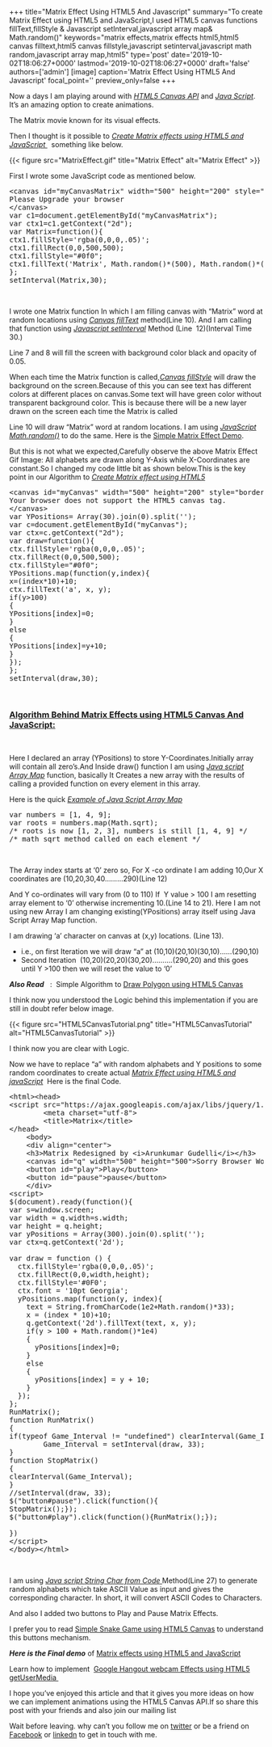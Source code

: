 +++
title="Matrix Effect Using HTML5 And Javascript"
summary="To create Matrix Effect using HTML5 and JavaScript,I used HTML5 canvas functions fillText,fillStyle & Javascript setInterval,javascript array map& Math.random()"
keywords="matrix effects,matrix effects html5,html5 canvas filltext,html5 canvas fillstyle,javascript setinterval,javascript math random,javascript array map,html5"
type='post'
date='2019-10-02T18:06:27+0000'
lastmod='2019-10-02T18:06:27+0000'
draft='false'
authors=['admin']
[image]
caption='Matrix Effect Using HTML5 And Javascript'
focal_point=''
preview_only=false
+++


Now a days I am playing around with <span style="text-decoration: underline;"><em>HTML5 Canvas</em> <em>API</em></span> and <span style="text-decoration: underline;"><em>Java Script</em></span>. It’s an amazing option to create animations.

The Matrix movie known for its visual effects.

Then I thought is it possible to <span style="text-decoration: underline;"><em>Create Matrix effects using HTML5 and JavaScript </em></span>&nbsp; something like below.

{{< figure src="MatrixEffect.gif" title="Matrix Effect" alt="Matrix Effect" >}}

First I wrote some JavaScript code as mentioned below.

<pre>&lt;canvas id="myCanvasMatrix" width="500" height="200" style="border:1px solid #c3c3c3;"&gt;
Please Upgrade your browser
&lt;/canvas&gt;
var c1=document.getElementById("myCanvasMatrix");
var ctx1=c1.getContext("2d");
var Matrix=function(){
ctx1.fillStyle='rgba(0,0,0,.05)';
ctx1.fillRect(0,0,500,500);
ctx1.fillStyle="#0f0";
ctx1.fillText('Matrix', Math.random()*(500), Math.random()*(500));
};
setInterval(Matrix,30);</pre>

&nbsp;

I wrote one Matrix function In which I am filling canvas with “Matrix” word at random locations using <span style="text-decoration: underline;"><em>Canvas fillText</em></span> method(Line 10). And I am calling that function using <span style="text-decoration: underline;"><em>J</em><em>avascript setInterval</em></span> Method (Line&nbsp; 12)(Interval Time 30.)

Line 7 and 8 will fill the screen with background color black and opacity of 0.05.

When each time the Matrix function is called,<span style="text-decoration: underline;"><em>Canvas fillStyle</em></span> will draw the background on the screen.Because of this you can see text has different colors at different places on canvas.Some text will have green color without transparent background color. This is because there will be a new layer drawn on the screen each time the Matrix is called

Line 10 will draw “Matrix” word at random locations. I am using <em><span style="text-decoration: underline;">JavaScrip</span><span style="text-decoration: underline;">t Math.random()</span></em> to do the same. Here is the <a title="Simple Matrix Effect Demo" href="https://www.arungudelli.com/Tools/HTML5/MatrixEffectsDemo.html" target="_blank" rel="noopener">Simple Matrix Effect Demo</a>.

But this is not what we expected,Carefully observe the above Matrix Effect Gif Image: All alphabets are drawn along Y-Axis while X-Coordinates are constant.So I changed my code little bit as shown below.This is the key point in our Algorithm to <span style="text-decoration: underline;"><em>Create Matrix effect using HTML5</em></span>

<pre>&lt;canvas id="myCanvas" width="500" height="200" style="border:1px solid #c3c3c3;"&gt;
Your browser does not support the HTML5 canvas tag.
&lt;/canvas&gt;
var YPositions= Array(30).join(0).split('');
var c=document.getElementById("myCanvas");
var ctx=c.getContext("2d");
var draw=function(){
ctx.fillStyle='rgba(0,0,0,.05)';
ctx.fillRect(0,0,500,500);
ctx.fillStyle="#0f0";
YPositions.map(function(y,index){
x=(index*10)+10;
ctx.fillText('a', x, y);
if(y&gt;100)
{
YPositions[index]=0;
}
else
{
YPositions[index]=y+10;
}
});
};
setInterval(draw,30);</pre>

&nbsp;

### <span style="text-decoration: underline;">Algorithm Behind Matrix Effects using HTML5 Canvas And JavaScript:</span>

&nbsp;

Here I declared an array (YPositions) to store Y-Coordinates.Initially array will contain all zero’s.And Inside draw() function I am using <span style="text-decoration: underline;"><em>Java script Array Map</em></span> function, basically It Creates a new array with the results of calling a provided function on every element in this array.

Here is the quick <span style="text-decoration: underline;"><em>Example of Java Script Array Map</em></span>

<pre>var numbers = [1, 4, 9];
var roots = numbers.map(Math.sqrt);
/* roots is now [1, 2, 3], numbers is still [1, 4, 9] */
/* math sqrt method called on each element */</pre>

&nbsp;

The Array index starts at ‘0’ zero so, For X -co ordinate I am adding 10,Our X coordinates are (10,20,30,40………290)(Line 12)

And Y co-ordinates will vary from (0 to 110) If&nbsp; Y value &gt; 100 I am resetting array element to ‘0’ otherwise incrementing 10.(Line 14 to 21). Here I am not using new Array I am changing existing(YPositions) array itself using Java Script Array Map function.

I am drawing ‘a’ character on canvas at (x,y) locations. (Line 13).

<ul><li>i.e., on first Iteration we will draw “a” at (10,10)(20,10)(30,10)……(290,10)</li><li>Second Iteration&nbsp; (10,20)(20,20)(30,20)……….(290,20) and this goes until Y &gt;100 then we will reset the value to ‘0’</li></ul>

<em><strong>Also Read</strong></em>&nbsp;&nbsp; :&nbsp; Simple Algorithm to <a title="HTML5 Canvas Polygon" href="https://www.arungudelli.com/2013/08/html5-canvas-polygon.html" target="_blank" rel="noopener">Draw Polygon using HTML5 Canvas</a>

I think now you understood the Logic behind this implementation if you are still in doubt refer below image.

{{< figure src="HTML5CanvasTutorial.png" title="HTML5CanvasTutorial" alt="HTML5CanvasTutorial" >}}

I think now you are clear with Logic.

Now we have to replace “a” with random alphabets and Y positions to some random coordinates to create actual <span style="text-decoration: underline;"><em>Matrix Effect using HTML5 and javaScript</em></span>&nbsp; Here is the final Code.

<pre>&lt;html&gt;&lt;head&gt;
&lt;script src="https://ajax.googleapis.com/ajax/libs/jquery/1.7.1/jquery.min.js" type="text/javascript"&gt;&lt;/script&gt;
		&lt;meta charset="utf-8"&gt;
		&lt;title&gt;Matrix&lt;/title&gt;
&lt;/head&gt;
	&lt;body&gt;
	&lt;div align="center"&gt;
	&lt;h3&gt;Matrix Redesigned by &lt;i&gt;Arunkumar Gudelli&lt;/i&gt;&lt;/h3&gt;
	&lt;canvas id="q" width="500" height="500"&gt;Sorry Browser Won't Support&lt;/canvas&gt;&lt;br/&gt;&lt;br/&gt;
	&lt;button id="play"&gt;Play&lt;/button&gt;
	&lt;button id="pause"&gt;pause&lt;/button&gt;
	&lt;/div&gt;
&lt;script&gt;
$(document).ready(function(){
var s=window.screen;
var width = q.width=s.width;
var height = q.height;
var yPositions = Array(300).join(0).split('');
var ctx=q.getContext('2d');

var draw = function () {
  ctx.fillStyle='rgba(0,0,0,.05)';
  ctx.fillRect(0,0,width,height);
  ctx.fillStyle='#0F0';
  ctx.font = '10pt Georgia';
  yPositions.map(function(y, index){
    text = String.fromCharCode(1e2+Math.random()*33);
    x = (index * 10)+10;
    q.getContext('2d').fillText(text, x, y);
	if(y &gt; 100 + Math.random()*1e4)
	{
	  yPositions[index]=0;
	}
	else
	{
      yPositions[index] = y + 10;
	}
  });
};
RunMatrix();
function RunMatrix()
{
if(typeof Game_Interval != "undefined") clearInterval(Game_Interval);
		Game_Interval = setInterval(draw, 33);
}
function StopMatrix()
{
clearInterval(Game_Interval);
}
//setInterval(draw, 33);
$("button#pause").click(function(){
StopMatrix();});
$("button#play").click(function(){RunMatrix();});

})
&lt;/script&gt;
&lt;/body&gt;&lt;/html&gt;</pre>

&nbsp;

I am using <em><span style="text-decoration: underline;">Java script </span><span style="text-decoration: underline;"><em>S</em>tring Char from Code </span></em> Method(Line 27) to generate random alphabets which take ASCII Value as input and gives the corresponding character. In short, it will convert ASCII Codes to Characters.

And also I added two buttons to Play and Pause Matrix Effects.

I prefer you to read <a title="Simle Snake Game Using HTML5 Canvas" href="https://www.arungudelli.com/2012/10/html5-canvas-example-snake-game.html" target="_blank" rel="noopener">Simple Snake Game using HTML5 Canvas</a> to understand this buttons mechanism.

<em><strong>Here is the Final demo</strong></em> of <a title="Matrix Effects Demo" href="https://www.arungudelli.com/Tools/HTML5/MatrixEffectUsingHTML5AndJavaScript.html" target="_blank" rel="noopener">Matrix effects using HTML5 and JavaScript</a>

Learn how to implement &nbsp;<a title="Google hangout Effects" href="https://www.arungudelli.com/2013/09/google-hangout-effects-using-html5-and-javascript-facedetection.html" target="_blank" rel="noopener">Google Hangout webcam Effects using HTML5 getUserMedia&nbsp;</a>

I hope you’ve enjoyed this article and that it gives you more ideas on how we can implement animations using the HTML5 Canvas API.If so share this post with your friends and also join our mailing list

Wait before leaving.
why can’t you follow me on <a href="https://twitter.com/arungudelli" target="_blank" rel="noopener">twitter</a> or be a friend on <a href="https://www.facebook.com/gudelliArun" target="_blank" rel="noopener">Facebook</a> or  <a href="https://www.linkedin.com/in/arungudelli/" target="_blank" rel="noopener">linkedn</a> to get in touch with me.







